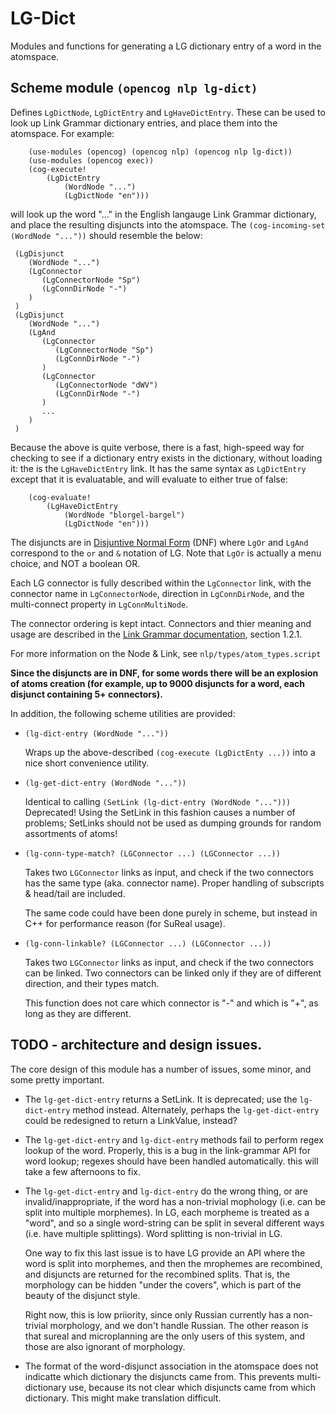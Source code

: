# LG-Dict

Modules and functions for generating a LG dictionary entry of a word
in the atomspace.

## Scheme module `(opencog nlp lg-dict)`

Defines `LgDictNode`, `LgDictEntry` and `LgHaveDictEntry`.  These can
be used to look up Link Grammar dictionary entries, and place them
into the atomspace.  For example:

```
	(use-modules (opencog) (opencog nlp) (opencog nlp lg-dict))
	(use-modules (opencog exec))
	(cog-execute!
		(LgDictEntry
			(WordNode "...")
			(LgDictNode "en")))
```
will look up the word "..." in the English langauge Link Grammar
dictionary, and place the resulting disjuncts into the atomspace.
The `(cog-incoming-set (WordNode "..."))` should resemble the below:

  ```
   (LgDisjunct
      (WordNode "...")
      (LgConnector
         (LgConnectorNode "Sp")
         (LgConnDirNode "-")
      )
   )
   (LgDisjunct
      (WordNode "...")
      (LgAnd
         (LgConnector
            (LgConnectorNode "Sp")
            (LgConnDirNode "-")
         )
         (LgConnector
            (LgConnectorNode "dWV")
            (LgConnDirNode "-")
         )
         ...
      )
   )
  ```

Because the above is quite verbose, there is a fast, high-speed way
for checking to see if a dictionary entry exists in the dictionary,
without loading it: the is the `LgHaveDictEntry` link. It has the
same syntax as `LgDictEntry` except that it is evaluatable, and will
evaluate to either true of false:
```
	(cog-evaluate!
		(LgHaveDictEntry
			(WordNode "blorgel-bargel")
			(LgDictNode "en")))
```

The disjuncts are in [Disjuntive Normal Form](http://en.wikipedia.org/wiki/Disjunctive_normal_form) (DNF)
where `LgOr` and `LgAnd` correspond to the `or` and `&` notation of LG.
Note that `LgOr` is actually a menu choice, and NOT a boolean OR.

Each LG connector is fully described within the `LgConnector` link,
with the connector name in `LgConnectorNode`, direction in
`LgConnDirNode`, and the multi-connect property in `LgConnMultiNode`.

The connector ordering is kept intact. Connectors and thier meaning and
usage are described in the [Link Grammar documentation](http://www.abisource.com/projects/link-grammar/dict/introduction.html),
section 1.2.1.

For more information on the Node & Link, see `nlp/types/atom_types.script`

**Since the disjuncts are in DNF, for some words there will be an explosion
of atoms creation (for example, up to 9000 disjuncts for a word, each
disjunct containing 5+ connectors).**


In addition, the following scheme utilities are provided:
- `(lg-dict-entry (WordNode "..."))`

  Wraps up the above-described `(cog-execute (LgDictEnty ...))` into
  a nice short convenience utility.

- `(lg-get-dict-entry (WordNode "..."))`

  Identical to calling `(SetLink (lg-dict-entry (WordNode "...")))`
  Deprecated!  Using the SetLink in this fashion causes a number of
  problems; SetLinks should not be used as dumping grounds for random
  assortments of atoms!

- `(lg-conn-type-match? (LGConnector ...) (LGConnector ...))`

  Takes two `LGConnector` links as input, and check if the two connectors has
  the same type (aka. connector name).  Proper handling of subscripts &
  head/tail are included.

  The same code could have been done purely in scheme, but instead in C++ for
  performance reason (for SuReal usage).

- `(lg-conn-linkable? (LGConnector ...) (LGConnector ...))`

  Takes two `LGConnector` links as input, and check if the two connectors can
  be linked.  Two connectors can be linked only if they are of different
  direction, and their types match.

  This function does not care which connector is "-" and which is "+", as long
  as they are different.

## TODO - architecture and design issues.
The core design of this module has a number of issues, some minor, and
some pretty important.

* The `lg-get-dict-entry` returns a SetLink. It is deprecated; use
  the `lg-dict-entry` method instead. Alternately, perhaps the
  `lg-get-dict-entry` could be redesigned to return a LinkValue,
  instead?

* The `lg-get-dict-entry` and `lg-dict-entry` methods fail to perform
  regex lookup of the word. Properly, this is a bug in the link-grammar
  API for word lookup; regexes should have been handled automatically.
  this will take a few afternoons to fix.

* The `lg-get-dict-entry` and `lg-dict-entry` do the wrong thing, or
  are invalid/inappropriate, if the word has a non-trivial mophology
  (i.e. can be split into multiple morphemes). In LG, each morpheme
  is treated as a "word", and so a single word-string can be split
  in several different ways (i.e. have multiple splittings).  Word
  splitting is non-trivial in LG.

  One way to fix this last issue is to have LG provide an API where
  the word is split into morphemes, and then the mrophemes are
  recombined, and disjuncts are returned for the recombined splits.
  That is, the morphology can be hidden "under the covers", which is
  part of the beauty of the disjunct style.

  Right now, this is low priiority, since only Russian currently has a
  non-trivial morphology, and we don't handle Russian.  The other
  reason is that sureal and microplanning are the only users of this
  system, and those are also ignorant of morphology.

* The format of the word-disjunct association in the atomspace does not
  indicatte which dictionary the disjuncts came from. This prevents
  multi-dictionary use, because its not clear which disjuncts came from
  which dictionary. This might make translation difficult.
